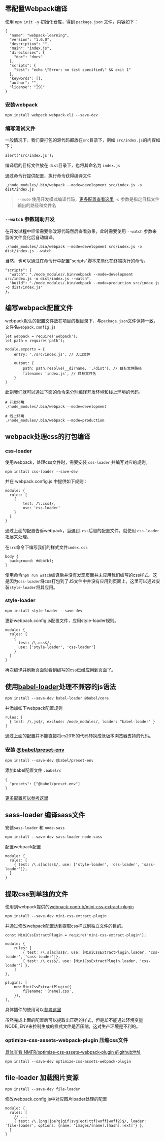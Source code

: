 ## 零配置Webpack编译

使用 `npm init -y` 初始化仓库，得到 `package.json` 文件，内容如下：

```
{
  "name": "webpack-learning",
  "version": "1.0.0",
  "description": "",
  "main": "index.js",
  "directories": {
    "doc": "docs"
  },
  "scripts": {
    "test": "echo \"Error: no test specified\" && exit 1"
  },
  "keywords": [],
  "author": "",
  "license": "ISC"
}
```

### 安装webpack

```
npm install webpack webpack-cli --save-dev
```

### 编写测试文件

一般情况下，我们要打包的源代码都放在`src`目录下，例如 `src/index.js`的内容如下：

```
alert('src/index.js');
```

编译后的目标文件放在 `dist`目录下，也将其命名为 `index.js`

通过命令行提供配置，执行命令获得编译文件

```
./node_modules/.bin/webpack --mode=development src/index.js -o dist/index.js
```

> `--mode` 使用开发模式编译代码，[更多配置查看这里](https://webpack.js.org/configuration/mode/)
> `-o` 参数是指定目标文件输出的路径和文件名

### `--watch` 参数辅助开发

在开发过程中经常需要修改源代码然后查看效果，此时需要使用 `--watch` 参数来监听文件变化后自动编译。

```
./node_modules/.bin/webpack --mode=development src/index.js -o dist/index.js --watch
```

当然，也可以通过在命令行中配置"scripts"脚本来简化在终端执行的命令。

```
"scripts": {
  "watch": "./node_modules/.bin/webpack --mode=development src/index.js -o dist/index.js --watch",
  "build": "./node_modules/.bin/webpack --mode=production src/index.js -o dist/index.js"
},
```

## 编写webpack配置文件

webpack默认的配置文件放在项目的根目录下，与`package.json`文件保持一致，文件名`webpack.config.js`

```
let webpack = require('webpack');
let path = require('path');

module.exports = {
    entry: './src/index.js', // 入口文件

    output: {
        path: path.resolve(__dirname, './dist'), // 目标文件路径
        filename: 'index.js', // 目标文件名
    }
}
```

此刻我们就可以通过下面的命令来分别编译开发环境和线上环境的代码。

```
# 开发环境
./node_modules/.bin/webpack --mode=development

# 线上环境
./node_modules/.bin/webpack --mode=production
```


## webpack处理css的打包编译

### css-loader

使用webpack，处理css文件时，需要安装 `css-loader` 并编写对应的规则。

```
npm install css-loader --save-dev
```

并在 webpack.config.js 中提供如下规则：

```
module: {
  rules: [
    {
        test: /\.css$/,
        use: 'css-loader'
    }
  ]
}
```

通过上面的配置告诉webpack，当遇到`.css`后缀的配置文件，就使用 `css-loader` 拓展来处理。

在`src`命令下编写我们的样式文件`index.css`

```
body {
  background: #dbbfbf;
}
```

使用命令`npm run watch`编译后并没有发现页面并未应用我们编写的css样式。这是因为`css-loader`将css打包到了JS文件中并没有应用到页面上，这里可以通过安装`style-loader`将其应用。


### style-loader
```
npm install style-loader --save-dev
```

更新webpack.config.js配置文件，应用style-loader规则。

```
module: {
  rules: [
    {
      test: /\.css$/,
      use: ['style-loader', 'css-loader']
    }
  ]
}
```

再次编译并刷新页面就看到编写的css已经应用到页面了。

## 使用[babel-loader](https://babeljs.io/setup)处理不兼容的js语法

```
npm install --save-dev babel-loader @babel/core
```

并添加如下webpack配置规则

```
rules: [
  { test: /\.js$/, exclude: /node_modules/, loader: "babel-loader" }
]
```

通过上面的配置并不能直接将es2015的代码转换成低版本浏览器支持的代码。

### 安装 [@babel/preset-env](https://www.babeljs.cn/docs/babel-preset-env)

```
npm install --save-dev @babel/preset-env
```

添加babel配置文件 `.babelrc`

```
{
  "presets": ["@babel/preset-env"]
}
```

[更多配置可以参考这里](https://www.cnblogs.com/chyingp/p/understanding-babel-preset-env.html)


## sass-loader 编译sass文件

安装`sass-loader` 和 `node-sass`

```
npm install --save-dev sass-loader node-sass
```

配置webpack配置

```
module: {
  rules: [
    { test: /\.s[ac]ss$/, use: ['style-loader', 'css-loader', 'sass-loader']},
  ]
}
```

## 提取css到单独的文件

使用到webpack提供的[webpack-contrib/mini-css-extract-plugin](https://github.com/webpack-contrib/mini-css-extract-plugin)


```
npm install --save-dev mini-css-extract-plugin
```

并通过修改webpack配置达到提取css样式到独立文件的目的。

```
const MiniCssExtractPlugin = require('mini-css-extract-plugin');

module: {
    rules: [
        { test: /\.s[ac]ss$/, use: [MiniCssExtractPlugin.loader, 'css-loader', 'sass-loader']},
        { test: /\.css$/, use: [MiniCssExtractPlugin.loader, 'css-loader'] },
    ]
},

plugins: [
    new MiniCssExtractPlugin({
        filename: '[name].css',
    }),  
],
```
具体插件的使用可以[参考这里](https://github.com/webpack-contrib/mini-css-extract-plugin#extracting-all-css-in-a-single-file)


虽然完成上面的配置后可以提取出正确的样式，但是却不能通过环境变量NODE_ENV来控制生成的样式文件是否压缩，这对生产环境是不利的。

### optimize-css-assets-webpack-plugin 压缩css文件

[具体查看 NMFR/optimize-css-assets-webpack-plugin 的github地址](https://github.com/NMFR/optimize-css-assets-webpack-plugin#example)

```
npm install --save-dev optimize-css-assets-webpack-plugin
```

## file-loader 加载图片资源

```
npm install --save-dev file-loader
```

修改webpack.config.js中对应图片loader处理的配置

```
module: {
  rules: [
    // ...
    { test: /\.(png|jpe?g|gif|svg|eot|ttf|woff|woff2)$/, loader: 'file-loader', options: {name: 'images/[name].[hash].[ext]'} },
  ]
}
```


